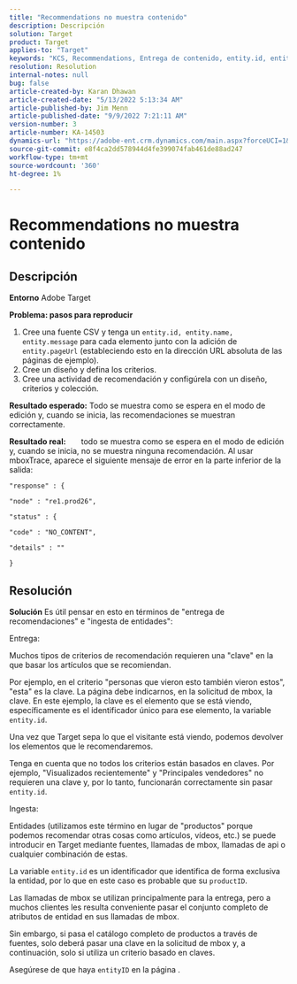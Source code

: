```yaml
---
title: "Recommendations no muestra contenido"
description: Descripción
solution: Target
product: Target
applies-to: "Target"
keywords: "KCS, Recommendations, Entrega de contenido, entity.id, entityID, productID, clave, identificador"
resolution: Resolution
internal-notes: null
bug: false
article-created-by: Karan Dhawan
article-created-date: "5/13/2022 5:13:34 AM"
article-published-by: Jim Menn
article-published-date: "9/9/2022 7:21:11 AM"
version-number: 3
article-number: KA-14503
dynamics-url: "https://adobe-ent.crm.dynamics.com/main.aspx?forceUCI=1&pagetype=entityrecord&etn=knowledgearticle&id=45c52a6f-7bd2-ec11-a7b5-00224809c101"
source-git-commit: e8f4ca2dd578944d4fe399074fab461de88ad247
workflow-type: tm+mt
source-wordcount: '360'
ht-degree: 1%

---
```


# Recommendations no muestra contenido

## Descripción


<b>Entorno</b>
Adobe Target

<b>Problema: pasos para reproducir</b>

1. Cree una fuente CSV y tenga un `entity.id, entity.name, entity.message` para cada elemento junto con la adición de `entity.pageUrl` (estableciendo esto en la dirección URL absoluta de las páginas de ejemplo).
2. Cree un diseño y defina los criterios.
3. Cree una actividad de recomendación y configúrela con un diseño, criterios y colección.


<b>Resultado esperado:</b>
Todo se muestra como se espera en el modo de edición y, cuando se inicia, las recomendaciones se muestran correctamente.

<b>Resultado real:</b>
&#x200B; &#x200B; &#x200B; &#x200B; &#x200B; &#x200B; todo se muestra como se espera en el modo de edición y, cuando se inicia, no se muestra ninguna recomendación.
Al usar mboxTrace, aparece el siguiente mensaje de error en la parte inferior de la salida:


```
"response" : {

"node" : "re1.prod26",

"status" : {

"code" : "NO_CONTENT",

"details" : ""

}
```



## Resolución


<b>Solución</b>
Es útil pensar en esto en términos de &quot;entrega de recomendaciones&quot; e &quot;ingesta de entidades&quot;:



Entrega:

Muchos tipos de criterios de recomendación requieren una &quot;clave&quot; en la que basar los artículos que se recomiendan.

Por ejemplo, en el criterio &quot;personas que vieron esto también vieron estos&quot;, &quot;esta&quot; es la clave. La página debe indicarnos, en la solicitud de mbox, la clave. En este ejemplo, la clave es el elemento que se está viendo, específicamente es el identificador único para ese elemento, la variable `entity.id`.

Una vez que Target sepa lo que el visitante está viendo, podemos devolver los elementos que le recomendaremos.

Tenga en cuenta que no todos los criterios están basados en claves. Por ejemplo, &quot;Visualizados recientemente&quot; y &quot;Principales vendedores&quot; no requieren una clave y, por lo tanto, funcionarán correctamente sin pasar `entity.id`.



Ingesta:

Entidades (utilizamos este término en lugar de &quot;productos&quot; porque podemos recomendar otras cosas como artículos, vídeos, etc.) se puede introducir en Target mediante fuentes, llamadas de mbox, llamadas de api o cualquier combinación de estas.

La variable `entity.id` es un identificador que identifica de forma exclusiva la entidad, por lo que en este caso es probable que su `productID`.

Las llamadas de mbox se utilizan principalmente para la entrega, pero a muchos clientes les resulta conveniente pasar el conjunto completo de atributos de entidad en sus llamadas de mbox.

Sin embargo, si pasa el catálogo completo de productos a través de fuentes, solo deberá pasar una clave en la solicitud de mbox y, a continuación, solo si utiliza un criterio basado en claves.



Asegúrese de que haya `entityID` en la página .
